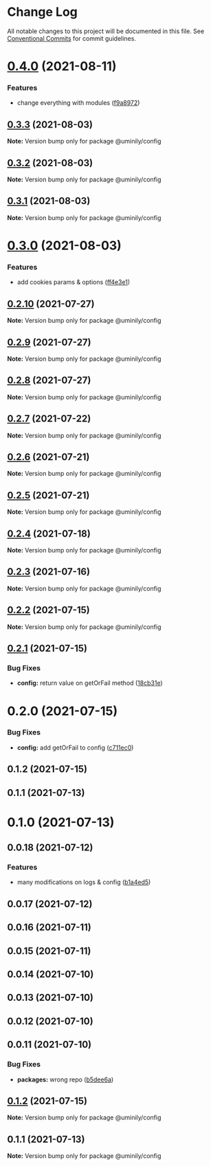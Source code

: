 # Change Log

All notable changes to this project will be documented in this file.
See [Conventional Commits](https://conventionalcommits.org) for commit guidelines.

# [0.4.0](https://github.com/Uminily/kodexo/compare/@uminily/config@0.3.3...@uminily/config@0.4.0) (2021-08-11)


### Features

* change everything with modules ([f9a8972](https://github.com/Uminily/kodexo/commit/f9a89725a2db6b039e1179b606452ec85cbbb239))





## [0.3.3](https://github.com/Uminily/kodexo/compare/@uminily/config@0.3.2...@uminily/config@0.3.3) (2021-08-03)

**Note:** Version bump only for package @uminily/config





## [0.3.2](https://github.com/Uminily/kodexo/compare/@uminily/config@0.3.1...@uminily/config@0.3.2) (2021-08-03)

**Note:** Version bump only for package @uminily/config





## [0.3.1](https://github.com/Uminily/kodexo/compare/@uminily/config@0.3.0...@uminily/config@0.3.1) (2021-08-03)

**Note:** Version bump only for package @uminily/config





# [0.3.0](https://github.com/Uminily/kodexo/compare/@uminily/config@0.2.10...@uminily/config@0.3.0) (2021-08-03)


### Features

* add cookies params & options ([ff4e3e1](https://github.com/Uminily/kodexo/commit/ff4e3e17e7e95952c09b65f7c24f7dbc0d3be484))





## [0.2.10](https://github.com/Uminily/kodexo/compare/@uminily/config@0.2.9...@uminily/config@0.2.10) (2021-07-27)

**Note:** Version bump only for package @uminily/config





## [0.2.9](https://github.com/Uminily/kodexo/compare/@uminily/config@0.2.8...@uminily/config@0.2.9) (2021-07-27)

**Note:** Version bump only for package @uminily/config





## [0.2.8](https://github.com/Uminily/kodexo/compare/@uminily/config@0.2.7...@uminily/config@0.2.8) (2021-07-27)

**Note:** Version bump only for package @uminily/config





## [0.2.7](https://github.com/Uminily/kodexo/compare/@uminily/config@0.2.6...@uminily/config@0.2.7) (2021-07-22)

**Note:** Version bump only for package @uminily/config





## [0.2.6](https://github.com/Uminily/kodexo/compare/@uminily/config@0.2.5...@uminily/config@0.2.6) (2021-07-21)

**Note:** Version bump only for package @uminily/config





## [0.2.5](https://github.com/Uminily/kodexo/compare/@uminily/config@0.2.4...@uminily/config@0.2.5) (2021-07-21)

**Note:** Version bump only for package @uminily/config





## [0.2.4](https://github.com/Uminily/kodexo/compare/@uminily/config@0.2.3...@uminily/config@0.2.4) (2021-07-18)

**Note:** Version bump only for package @uminily/config





## [0.2.3](https://github.com/Uminily/kodexo/compare/@uminily/config@0.2.2...@uminily/config@0.2.3) (2021-07-16)

**Note:** Version bump only for package @uminily/config





## [0.2.2](https://github.com/Uminily/kodexo/compare/@uminily/config@0.2.1...@uminily/config@0.2.2) (2021-07-15)

**Note:** Version bump only for package @uminily/config





## [0.2.1](https://github.com/Uminily/kodexo/compare/@uminily/config@0.2.0...@uminily/config@0.2.1) (2021-07-15)


### Bug Fixes

* **config:** return value on getOrFail method ([18cb31e](https://github.com/Uminily/kodexo/commit/18cb31e893f552c8a09cc59561e57923fffe89cb))





# 0.2.0 (2021-07-15)


### Bug Fixes

* **config:** add getOrFail to config ([c711ec0](https://github.com/Uminily/kodexo/commit/c711ec0f1fb935a135b1bc92f4b5ad3d240aa538))



## 0.1.2 (2021-07-15)



## 0.1.1 (2021-07-13)



# 0.1.0 (2021-07-13)



## 0.0.18 (2021-07-12)


### Features

* many modifications on logs & config ([b1a4ed5](https://github.com/Uminily/kodexo/commit/b1a4ed5eb7485b03a3388749f4f068067640e194))



## 0.0.17 (2021-07-12)



## 0.0.16 (2021-07-11)



## 0.0.15 (2021-07-11)



## 0.0.14 (2021-07-10)



## 0.0.13 (2021-07-10)



## 0.0.12 (2021-07-10)



## 0.0.11 (2021-07-10)


### Bug Fixes

* **packages:** wrong repo ([b5dee6a](https://github.com/Uminily/kodexo/commit/b5dee6a71e411ef01addd9331690d5495d779e03))





## [0.1.2](https://github.com/Uminily/kodexo/compare/v0.1.1...v0.1.2) (2021-07-15)

**Note:** Version bump only for package @uminily/config





## 0.1.1 (2021-07-13)

**Note:** Version bump only for package @uminily/config
